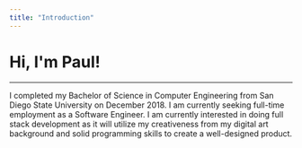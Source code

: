 ```yaml
---
title: "Introduction"
---
```


# Hi, I'm Paul!
---
I completed my Bachelor of Science in Computer Engineering from San Diego State University on December 2018. I am currently seeking full-time employment as a Software Engineer. I am currently interested in doing full stack development as it will utilize my creativeness from my digital art background and solid programming skills to create a well-designed product. 


